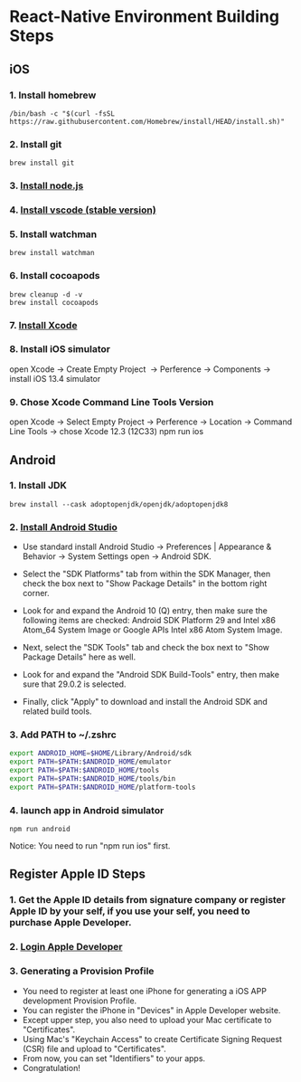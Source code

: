 # React-Native Environment Building Steps
## iOS

### 1. Install homebrew
    /bin/bash -c "$(curl -fsSL https://raw.githubusercontent.com/Homebrew/install/HEAD/install.sh)"

### 2. Install git
    brew install git

### 3. [Install node.js](https://nodejs.org/dist/v14.15.4/node-v14.15.4.pkg)

### 4. [Install vscode (stable version)](https://code.visualstudio.com/docs/?dv=osx)

### 5. Install watchman
    brew install watchman

### 6. Install cocoapods
    brew cleanup -d -v 
    brew install cocoapods 

### 7. [Install Xcode](https://developer.apple.com/services-account/download?path=/Developer_Tools/Xcode_12.3/Xcode_12.3.xip)

### 8. Install iOS simulator
open Xcode -> Create Empty Project  -> Perference -> Components -> install iOS 13.4 simulator

### 9. Chose Xcode Command Line Tools Version
open Xcode -> Select Empty Project -> Perference -> Location -> Command Line Tools -> chose Xcode 12.3 (12C33)
npm run ios


## Android

### 1. Install JDK
    brew install --cask adoptopenjdk/openjdk/adoptopenjdk8

### 2. [Install Android Studio](https://developer.android.com/studio)

-   Use standard install
Android Studio -> Preferences | Appearance & Behavior → System Settings open → Android SDK.

-   Select the "SDK Platforms" tab from within the SDK Manager, then check the box next to "Show Package Details" in the bottom right corner. 

-   Look for and expand the Android 10 (Q) entry, then make sure the following items are checked: Android SDK Platform 29 and Intel x86 Atom_64 System Image or Google APIs Intel x86 Atom System Image.

-   Next, select the "SDK Tools" tab and check the box next to "Show Package Details" here as well.

-   Look for and expand the "Android SDK Build-Tools" entry, then make sure that 29.0.2 is selected.

-   Finally, click "Apply" to download and install the Android SDK and related build tools.


### 3. Add PATH to ~/.zshrc

```sh
export ANDROID_HOME=$HOME/Library/Android/sdk
export PATH=$PATH:$ANDROID_HOME/emulator
export PATH=$PATH:$ANDROID_HOME/tools
export PATH=$PATH:$ANDROID_HOME/tools/bin
export PATH=$PATH:$ANDROID_HOME/platform-tools
```

### 4. launch app in Android simulator
    npm run android
Notice: You need to run "npm run ios" first.


## Register Apple ID Steps

### 1. Get the Apple ID details from signature company or register Apple ID by your self, if you use your self, you need to purchase Apple Developer.
### 2. [Login Apple Developer](https://developer.apple.com/account)
### 3. Generating a Provision Profile
-   You need to register at least one iPhone for generating a iOS APP development Provision Profile.
-   You can register the iPhone in "Devices" in Apple Developer website.
-   Except upper step, you also need to upload your Mac certificate to "Certificates".
-   Using Mac's "Keychain Access" to create Certificate Signing Request (CSR) file and upload to "Certificates".
-   From now, you can set "Identifiers" to your apps.
-   Congratulation!

